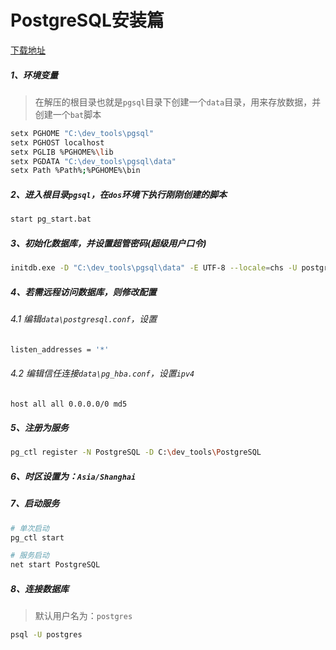 # PostgreSQL安装篇

[下载地址](https://www.enterprisedb.com/download-postgresql-binaries)

##### 1、环境变量

> 在解压的根目录也就是`pgsql`目录下创建一个`data`目录，用来存放数据，并创建一个`bat`脚本

```bash
setx PGHOME "C:\dev_tools\pgsql"
setx PGHOST localhost
setx PGLIB %PGHOME%\lib
setx PGDATA "C:\dev_tools\pgsql\data"
setx Path %Path%;%PGHOME%\bin
```

##### 2、进入根目录`pgsql`，在`dos`环境下执行刚刚创建的脚本

```bash
start pg_start.bat
```

##### 3、初始化数据库，并设置超管密码(超级用户口令)

```bash
initdb.exe -D "C:\dev_tools\pgsql\data" -E UTF-8 --locale=chs -U postgres -W
```

##### 4、若需远程访问数据库，则修改配置

###### 4.1	编辑`data\postgresql.conf`，设置

```bash
listen_addresses = '*'
```

###### 4.2 编辑信任连接`data\pg_hba.conf`，设置`ipv4`

```bash
host all all 0.0.0.0/0 md5
```

##### 5、注册为服务

```bash
pg_ctl register -N PostgreSQL -D C:\dev_tools\PostgreSQL
```

##### 6、时区设置为：`Asia/Shanghai`

##### 7、启动服务

```bash
# 单次启动
pg_ctl start

# 服务启动
net start PostgreSQL
```

##### 8、连接数据库

> 默认用户名为：`postgres`

```bash
psql -U postgres
```

